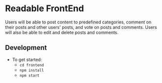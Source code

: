 # Readable FrontEnd

Users will be able to post content to predefined categories, comment on their posts and other users' posts, and vote on posts and comments. Users will also be able to edit and delete posts and comments.

## Development

* To get started:
    - `cd frontend`
    - `npm install`
    - `npm start`

